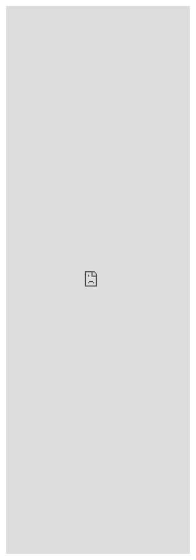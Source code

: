 <iframe width="100%" height="1500" frameborder="0"
  src="https://observablehq.com/embed/814307512a1d2b68?cell=*&api_key=76548fb15a95d51852d3e4ae4c4ac70c58969f10"></iframe>
